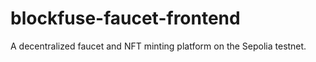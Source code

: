 # blockfuse-faucet-frontend
A decentralized faucet and NFT minting platform on the Sepolia testnet.
